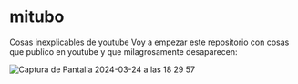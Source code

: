 # mitubo
Cosas inexplicables de youtube
Voy a empezar este repositorio con cosas que publico en youtube y que milagrosamente desaparecen:

![Captura de Pantalla 2024-03-24 a las 18 29 57](https://github.com/Waterbrain/mitubo/assets/5563436/a3f0be51-2ec3-4036-bc64-436e15a0caed)
